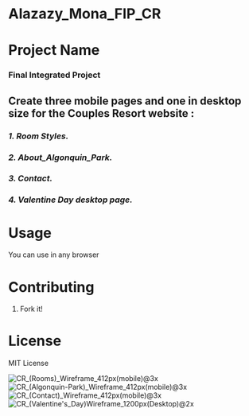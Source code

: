 # Alazazy_Mona_FIP_CR

# Project Name

### **Final Integrated Project**

 ## Create three mobile pages and one in desktop size for the Couples Resort website :
 ### *1.  Room Styles.*

 ### *2.  About_Algonquin_Park.*

 ### *3. Contact.* 

 ### *4. Valentine Day desktop page.*


# Usage

You can use in any browser

# Contributing

1. Fork it!

# License

MIT License

![CR_(Rooms)_Wireframe_412px(mobile)@3x](https://github.com/user-attachments/assets/d6dc2026-5a4f-4690-80f6-7570650c0506)         ![CR_(Algonquin-Park)_Wireframe_412px(mobile)@3x](https://github.com/user-attachments/assets/1f497174-5b98-40c8-b598-8e777a096317)        ![CR_(Contact)_Wireframe_412px(mobile)@3x](https://github.com/user-attachments/assets/f6186e82-5e01-48e7-a47b-5d9435af4600)   ![CR_(Valentine's_Day)Wireframe_1200px(Desktop)@2x](https://github.com/user-attachments/assets/0f32abef-3ee0-403b-86e4-bd8a77ee43ba)


